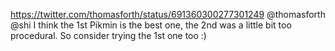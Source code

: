 https://twitter.com/thomasforth/status/691360300277301249 @thomasforth @shi I think the 1st Pikmin is the best one, the 2nd was a little bit too procedural. So consider trying the 1st one too :)